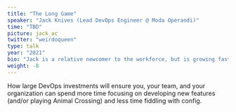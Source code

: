 ```yaml
---
title: "The Long Game"
speaker: "Jack Knives (Lead DevOps Engineer @ Moda Operandi)"
time: "TBD"
picture: jack_ac
twitter: "weirdoqueen"
type: talk
year: "2021"
bio: "Jack is a relative newcomer to the workforce, but is growing fast! They began their career as a Systems Engineer in 2017 at Scholastic, then transitioning into a Senior DevOps role at fashion startup Moda Operandi in 2019. In her free time, she enjoys taking care of houseplants and spending time with her pet bird."
weight: -8
---
```


How large DevOps investments will ensure you, your team, and your organization can spend more time focusing on developing new features (and/or playing Animal Crossing) and less time fiddling with config.